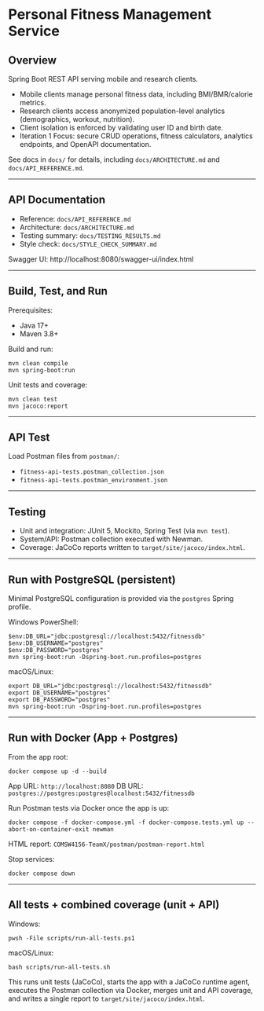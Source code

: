 # Personal Fitness Management Service

## Overview
Spring Boot REST API serving mobile and research clients.

- Mobile clients manage personal fitness data, including BMI/BMR/calorie metrics.
- Research clients access anonymized population-level analytics (demographics, workout, nutrition).
- Client isolation is enforced by validating user ID and birth date.
- Iteration 1 Focus: secure CRUD operations, fitness calculators, analytics endpoints, and OpenAPI documentation.

See docs in `docs/` for details, including `docs/ARCHITECTURE.md` and `docs/API_REFERENCE.md`.

---

## API Documentation

- Reference: `docs/API_REFERENCE.md`
- Architecture: `docs/ARCHITECTURE.md`
- Testing summary: `docs/TESTING_RESULTS.md`
- Style check: `docs/STYLE_CHECK_SUMMARY.md`

Swagger UI:
http://localhost:8080/swagger-ui/index.html

---

## Build, Test, and Run

Prerequisites:
- Java 17+
- Maven 3.8+

Build and run:
```
mvn clean compile
mvn spring-boot:run
```

Unit tests and coverage:
```
mvn clean test
mvn jacoco:report
```

---

## API Test

Load Postman files from `postman/`:
- `fitness-api-tests.postman_collection.json`
- `fitness-api-tests.postman_environment.json`

---

## Testing

- Unit and integration: JUnit 5, Mockito, Spring Test (via `mvn test`).
- System/API: Postman collection executed with Newman.
- Coverage: JaCoCo reports written to `target/site/jacoco/index.html`.

---

## Run with PostgreSQL (persistent)

Minimal PostgreSQL configuration is provided via the `postgres` Spring profile.

Windows PowerShell:
```
$env:DB_URL="jdbc:postgresql://localhost:5432/fitnessdb"
$env:DB_USERNAME="postgres"
$env:DB_PASSWORD="postgres"
mvn spring-boot:run -Dspring-boot.run.profiles=postgres
```

macOS/Linux:
```
export DB_URL="jdbc:postgresql://localhost:5432/fitnessdb"
export DB_USERNAME="postgres"
export DB_PASSWORD="postgres"
mvn spring-boot:run -Dspring-boot.run.profiles=postgres
```

---

## Run with Docker (App + Postgres)

From the app root:
```
docker compose up -d --build
```
App URL: `http://localhost:8080`
DB URL: `postgres://postgres:postgres@localhost:5432/fitnessdb`

Run Postman tests via Docker once the app is up:
```
docker compose -f docker-compose.yml -f docker-compose.tests.yml up --abort-on-container-exit newman
```
HTML report: `COMSW4156-TeamX/postman/postman-report.html`

Stop services:
```
docker compose down
```

---

## All tests + combined coverage (unit + API)

Windows:
```
pwsh -File scripts/run-all-tests.ps1
```

macOS/Linux:
```
bash scripts/run-all-tests.sh
```

This runs unit tests (JaCoCo), starts the app with a JaCoCo runtime agent, executes the Postman collection via Docker, merges unit and API coverage, and writes a single report to `target/site/jacoco/index.html`.

